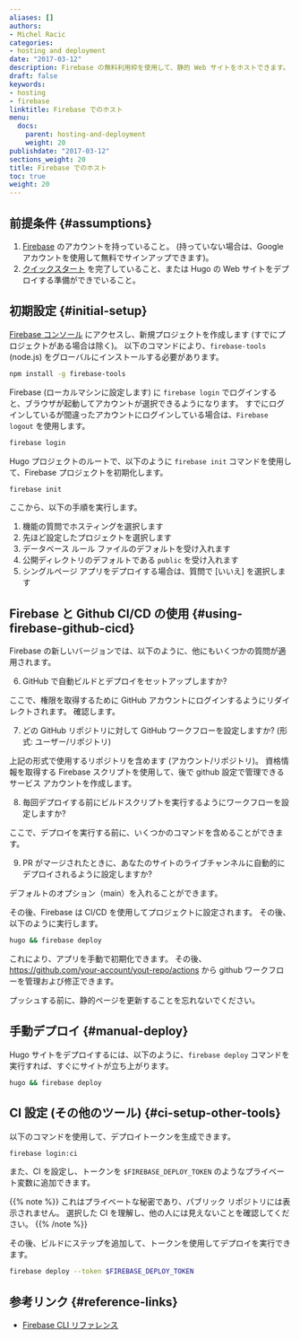 ```yaml
---
aliases: []
authors:
- Michel Racic
categories:
- hosting and deployment
date: "2017-03-12"
description: Firebase の無料利用枠を使用して、静的 Web サイトをホストできます。 これにより、Firebase の NOSQL API にもアクセスできます。
draft: false
keywords:
- hosting
- firebase
linktitle: Firebase でのホスト
menu:
  docs:
    parent: hosting-and-deployment
    weight: 20
publishdate: "2017-03-12"
sections_weight: 20
title: Firebase でのホスト
toc: true
weight: 20
---
```


## 前提条件 {#assumptions}

1. [Firebase][signup] のアカウントを持っていること。 (持っていない場合は、Google アカウントを使用して無料でサインアップできます)。
2. [クイックスタート][Quick Start] を完了していること、または Hugo の Web サイトをデプロイする準備ができでいること。

## 初期設定 {#initial-setup}

[Firebase コンソール][console] にアクセスし、新規プロジェクトを作成します (すでにプロジェクトがある場合は除く)。 以下のコマンドにより、`firebase-tools` (node.js) をグローバルにインストールする必要があります。

```bash
npm install -g firebase-tools
```

Firebase (ローカルマシンに設定します) に `firebase login` でログインすると、ブラウザが起動してアカウントが選択できるようになります。 すでにログインしているが間違ったアカウントにログインしている場合は、`Firebase logout` を使用します。

```bash
firebase login
```

Hugo プロジェクトのルートで、以下のように `firebase init` コマンドを使用して、Firebase プロジェクトを初期化します。

```bash
firebase init
```

ここから、以下の手順を実行します。

1. 機能の質問でホスティングを選択します
2. 先ほど設定したプロジェクトを選択します
3. データベース ルール ファイルのデフォルトを受け入れます
4. 公開ディレクトリのデフォルトである `public` を受け入れます
5. シングルページ アプリをデプロイする場合は、質問で [いいえ] を選択します

## Firebase と Github CI/CD の使用 {#using-firebase-github-cicd}

Firebase の新しいバージョンでは、以下のように、他にもいくつかの質問が適用されます。

6. GitHub で自動ビルドとデプロイをセットアップしますか?

ここで、権限を取得するために GitHub アカウントにログインするようにリダイレクトされます。 確認します。

7. どの GitHub リポジトリに対して GitHub ワークフローを設定しますか? (形式: ユーザー/リポジトリ) 

上記の形式で使用するリポジトリを含めます (アカウント/リポジトリ)。
資格情報を取得する Firebase スクリプトを使用して、後で github 設定で管理できるサービス アカウントを作成します。

8. 毎回デプロイする前にビルドスクリプトを実行するようにワークフローを設定しますか?

ここで、デプロイを実行する前に、いくつかのコマンドを含めることができます。

9. PR がマージされたときに、あなたのサイトのライブチャンネルに自動的にデプロイされるように設定しますか?

デフォルトのオプション（main）を入れることができます。

その後、Firebase は CI/CD を使用してプロジェクトに設定されます。 その後、以下のように実行します。

```bash
hugo && firebase deploy
```

これにより、アプリを手動で初期化できます。 その後、https://github.com/your-account/yout-repo/actions から github ワークフローを管理および修正できます。

プッシュする前に、静的ページを更新することを忘れないでください。

## 手動デプロイ {#manual-deploy}

Hugo サイトをデプロイするには、以下のように、`firebase deploy` コマンドを実行すれば、すぐにサイトが立ち上がります。

```bash
hugo && firebase deploy
```

## CI 設定 (その他のツール) {#ci-setup-other-tools}

以下のコマンドを使用して、デプロイトークンを生成できます。

```bash
firebase login:ci
```

また、CI を設定し、トークンを `$FIREBASE_DEPLOY_TOKEN` のようなプライベート変数に追加できます。

{{% note %}}
これはプライベートな秘密であり、パブリック リポジトリには表示されません。 選択した CI を理解し、他の人には見えないことを確認してください。
{{% /note %}}

その後、ビルドにステップを追加して、トークンを使用してデプロイを実行できます。

```bash
firebase deploy --token $FIREBASE_DEPLOY_TOKEN
```

## 参考リンク {#reference-links}

* [Firebase CLI リファレンス](https://firebase.google.com/docs/cli/#administrative_commands)

[console]: https://console.firebase.google.com
[Quick Start]: /getting-started/quick-start/
[signup]: https://console.firebase.google.com/
